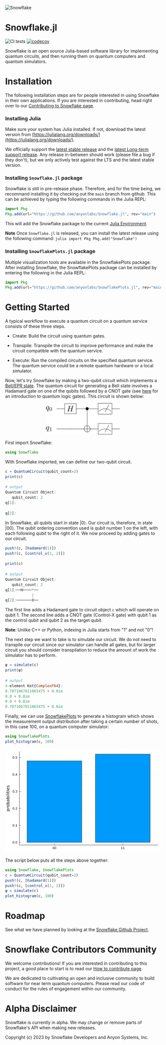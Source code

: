 ![Snowflake](https://repository-images.githubusercontent.com/441460066/a4572ad1-6421-4679-aa31-4c2a45829dc6)

# Snowflake.jl

![CI tests](https://github.com/anyonlabs/Snowflake.jl/actions/workflows/CI.yml/badge.svg)
[![codecov](https://codecov.io/gh/anyonlabs/Snowflake.jl/branch/main/graph/badge.svg?token=OB65YO307L)](https://codecov.io/gh/anyonlabs/Snowflake.jl)

Snowflake is an open source Julia-based software library for implementing quantum circuits, and then running them on quantum computers and quantum simulators.

# Installation

The following installation steps are for people interested in using Snowflake in their own applications. If you are interested in contributing, head right over to our [Contributing to Snowflake page](./docs/src/contributing.md).

### Installing Julia

Make sure your system has Julia installed. If not, download the latest version from [https://julialang.org/downloads/](https://julialang.org/downloads/).

We officially support the [latest stable release](https://julialang.org/downloads/#current_stable_release) and the [latest Long-term support release](https://julialang.org/downloads/#long_term_support_release). Any release in-between should work (please file a bug if they don't), but we only actively test against the LTS and the latest stable version.

### Installing `Snowflake.jl` package
Snowflake is still in pre-release phase. Therefore, and for the time being, we recommand installing it by checking out the `main` branch from github. This can be achieved by typing the following commands in the Julia REPL:

```julia
import Pkg
Pkg.add(url="https://github.com/anyonlabs/Snowflake.jl", rev="main")
```
This will add the Snowflake  package to the current [Julia Environment](https://pkgdocs.julialang.org/v1/environments/).

**Note** Once `Snowflake.jl` is released, you can install the latest release using the following command:
	```julia
	import Pkg
	Pkg.add("Snowflake")
	```

### Installing `SnowflakePlots.jl` package


Multiple visualization tools are available in the SnowflakePlots package. After installing
Snowflake, the SnowflakePlots package can be installed by entering the following in the
Julia REPL:
```julia
import Pkg
Pkg.add(url="https://github.com/anyonlabs/SnowflakePlots.jl", rev="main")
```

# Getting Started

A typical workflow to execute a quantum circuit on a quantum service consists of these three steps.

- Create: Build the circuit using quantum gates.

- Transpile: Transpile the circuit to improve performance and make the circuit compatible with the quantum service.

- Execute: Run the compiled circuits on the specified quantum service. The quantum service could be a remote quantum hardware or a local simulator.

Now, let's try Snowflake by making a two-qubit circuit which implements a [Bell/EPR state](https://en.wikipedia.org/wiki/Bell_state). The quantum circuit for generating a Bell state involves a Hadamard gate on one of the qubits followed by a CNOT gate (see [here](https://en.wikipedia.org/wiki/Quantum_logic_gate) for an introduction to quantum logic gates). This circuit is shown below:

<div style="text-align: center;">
	<img
		src="./docs/src/images/bell_circuit.svg"
		title="Bell state generator circuit"
		width="240"
	/>
</div>

First import Snowflake:

```julia
using Snowflake
```

With Snowflake imported, we can define our two-qubit circuit.

```julia
c = QuantumCircuit(qubit_count=2)
print(c)

# output
Quantum Circuit Object:
   qubit_count: 2
q[1]:

q[2]:
```

In Snowflake, all qubits start in state $\left|0\right\rangle$. Our circuit is, therefore,  in state $\left|00\right\rangle$. The qubit ordering convention used is qubit number 1 on the left, with each following qubit to the right of it. We now proceed by adding gates to our circuit.

```julia
push!(c, [hadamard(1)])
push!(c, [control_x(1, 2)])

print(c)

# output
Quantum Circuit Object:
   qubit_count: 2
q[1]:──H────*──
            |
q[2]:───────X──
```

The first line adds a Hadamard gate to circuit object `c` which will operate on qubit 1. The second line adds a CNOT gate (Control-X gate) with qubit 1 as the control qubit and qubit 2 as the target qubit.

**Note**: Unlike C++ or Python, indexing in Julia starts from "1" and not "0"!

The next step we want to take is to simulate our circuit. We do not need to transpile our circuit since our simulator can handle all gates, but for larger circuit you should consider transpilation to reduce the amount of work the simulator has to perform.

```julia
ψ = simulate(c)
print(ψ)

# output
4-element Ket{ComplexF64}:
0.7071067811865475 + 0.0im
0.0 + 0.0im
0.0 + 0.0im
0.7071067811865475 + 0.0im
```

Finally, we can use [SnowflakePlots](https://github.com/anyonlabs/SnowflakePlots.jl) to generate a histogram which shows the measurement
output distribution after taking a certain number of shots, in this case 100, on a quantum
computer simulator:

```julia
using SnowflakePlots
plot_histogram(c, 100)
```

<div style="text-align: center;">
	<img
		src="./docs/src/assets/index/index_histogram.png"
		title="Bell state generator circuit"
		width="520
		"
	/>
</div>

The script below puts all the steps above together:

```julia
using Snowflake, SnowflakePlots
c = QuantumCircuit(qubit_count=2)
push!(c, [hadamard(1)])
push!(c, [control_x(1, 2)])
ψ = simulate(c)
plot_histogram(c, 100)
```

# Roadmap

See what we have planned by looking at the [Snowflake Github Project](https://github.com/orgs/anyonlabs/projects/8).

# Snowflake Contributors Community

We welcome contributions! If you are interested in contributing to this project, a good place to start is to read our [How to contribute page](./docs/src/contributing.md).

We are dedicated to cultivating an open and inclusive community to build software for near term quantum computers. Please read our code of conduct for the rules of engagement within our community.

# Alpha Disclaimer

Snowflake is currently in alpha. We may change or remove parts of Snowflake's API when making new releases.

Copyright (c) 2023 by Snowflake Developers and Anyon Systems, Inc.
